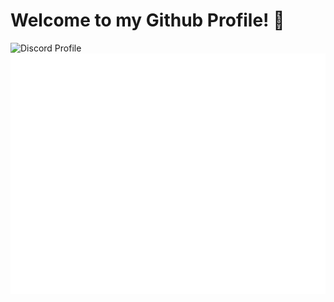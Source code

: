 # Welcome to my Github Profile! 👋

![Discord Profile](https://discord.c99.nl/widget/theme-5/645580301057392650.png)
![Metrics](https://github.com/poldis/poldis/blob/master/github-metrics.svg)
